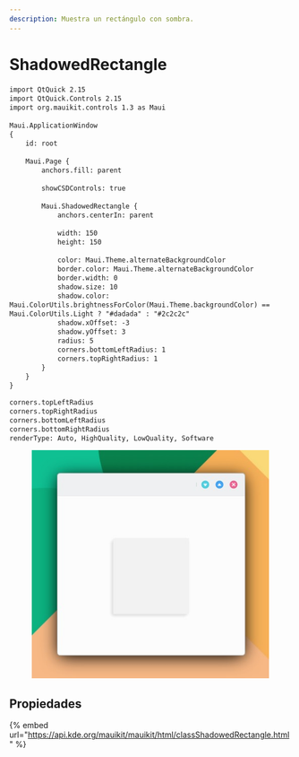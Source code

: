 ```yaml
---
description: Muestra un rectángulo con sombra.
---
```


# ShadowedRectangle

```
import QtQuick 2.15
import QtQuick.Controls 2.15
import org.mauikit.controls 1.3 as Maui

Maui.ApplicationWindow
{
    id: root

    Maui.Page {
        anchors.fill: parent

        showCSDControls: true

        Maui.ShadowedRectangle {
            anchors.centerIn: parent

            width: 150
            height: 150

            color: Maui.Theme.alternateBackgroundColor
            border.color: Maui.Theme.alternateBackgroundColor
            border.width: 0
            shadow.size: 10
            shadow.color: Maui.ColorUtils.brightnessForColor(Maui.Theme.backgroundColor) == Maui.ColorUtils.Light ? "#dadada" : "#2c2c2c"
            shadow.xOffset: -3
            shadow.yOffset: 3
            radius: 5
            corners.bottomLeftRadius: 1
            corners.topRightRadius: 1
        }
    }
}

```

```
corners.topLeftRadius
corners.topRightRadius
corners.bottomLeftRadius
corners.bottomRightRadius
renderType: Auto, HighQuality, LowQuality, Software
```

<figure><img src="../../.gitbook/assets/Controls-ShadowedRectangle.jpg" alt=""><figcaption></figcaption></figure>

## Propiedades

{% embed url="https://api.kde.org/mauikit/mauikit/html/classShadowedRectangle.html" %}
